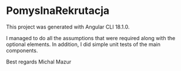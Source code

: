 # PomyslnaRekrutacja

This project was generated with Angular CLI 18.1.0.

I managed to do all the assumptions that were required along with the optional elements.
In addition, I did simple unit tests of the main components.

Best regards Michal Mazur